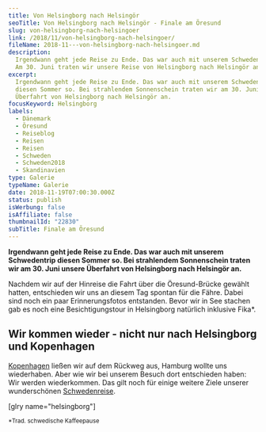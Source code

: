 ```yaml
---
title: Von Helsingborg nach Helsingör
seoTitle: Von Helsingborg nach Helsingör - Finale am Öresund
slug: von-helsingborg-nach-helsingoer
link: /2018/11/von-helsingborg-nach-helsingoer/
fileName: 2018-11---von-helsingborg-nach-helsingoer.md
description:
  Irgendwann geht jede Reise zu Ende. Das war auch mit unserem Schwedentrip so.
  Am 30. Juni traten wir unsere Reise von Helsingborg nach Helsingör an.
excerpt:
  Irgendwann geht jede Reise zu Ende. Das war auch mit unserem Schwedentrip
  diesen Sommer so. Bei strahlendem Sonnenschein traten wir am 30. Juni unsere
  Überfahrt von Helsingborg nach Helsingör an.
focusKeyword: Helsingborg
labels:
  - Dänemark
  - Öresund
  - Reiseblog
  - Reisen
  - Reisen
  - Schweden
  - Schweden2018
  - Skandinavien
type: Galerie
typeName: Galerie
date: 2018-11-19T07:00:30.000Z
status: publish
isWerbung: false
isAffiliate: false
thumbnailId: "22830"
subTitle: Finale am Öresund
---
```


<strong>Irgendwann geht jede Reise zu Ende. Das war auch mit unserem
Schwedentrip diesen Sommer so. Bei strahlendem Sonnenschein traten wir am 30.
Juni unsere Überfahrt von Helsingborg nach Helsingör an.</strong>

Nachdem wir auf der Hinreise die Fahrt über die Öresund-Brücke gewählt hatten,
entschieden wir uns an diesem Tag spontan für die Fähre. Dabei sind noch ein
paar Erinnerungsfotos entstanden. Bevor wir in See stachen gab es noch eine
Besichtigungstour in Helsingborg natürlich inklusive Fika\*.

## Wir kommen wieder - nicht nur nach Helsingborg und Kopenhagen

<a href="http://cardamonchai.com/2018/07/radtour-durch-kopenhagen/">Kopenhagen</a>
ließen wir auf dem Rückweg aus, Hamburg wollte uns wiederhaben. Aber wie wir bei
unserem Besuch dort entschieden haben: Wir werden wiederkommen. Das gilt noch
für einige weitere Ziele unserer wunderschönen
<a href="https://cardamonchai.com/tag/schweden2018/">Schwedenreise</a>.

[glry name="helsingborg"]

<small>\*Trad. schwedische Kaffeepause</small>
